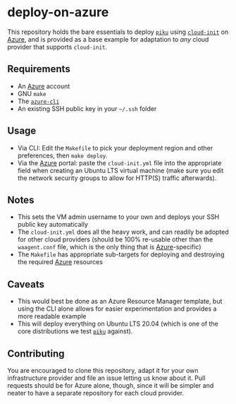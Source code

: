 # deploy-on-azure

This repository holds the bare essentials to deploy [`piku`][piku] using [`cloud-init`][ci] on [Azure][az], and is provided as a base example for adaptation to _any_ cloud provider that supports `cloud-init`.

## Requirements

* An [Azure][az] account
* GNU `make`
* The [`azure-cli`][azcli]
* An existing SSH public key in your `~/.ssh` folder 

## Usage

* Via CLI: Edit the `Makefile` to pick your deployment region and other preferences, then `make deploy`.
* Via the [Azure][az] portal: paste the `cloud-init.yml` file into the appropriate field when creating an Ubuntu LTS virtual machine (make sure you edit the network security groups to allow for HTTP(S) traffic afterwards).

## Notes

* This sets the VM admin username to your own and deploys your SSH public key automatically
* The `cloud-init.yml` does all the heavy work, and can readily be adopted for other cloud providers (should be 100% re-usable other than the `waagent.conf` file, which is the only thing that is [Azure][az]-specific)
* The `Makefile` has appropriate sub-targets for deploying and destroying the required [Azure][az] resources

## Caveats

* This would best be done as an Azure Resource Manager template, but using the CLI alone allows for easier experimentation and provides a more readable example
* This will deploy everything on Ubuntu LTS 20.04 (which is one of the core distributions we test [`piku`][piku] against).

## Contributing

You are encouraged to clone this repository, adapt it for your own infrastructure provider and file an issue letting us know about it. Pull requests should be for Azure alone, though, since it will be simpler and neater to have a separate repository for each cloud provider.

[az]: http://azure.microsoft.com/
[azcli]: https://docs.microsoft.com/en-us/cli/azure/install-azure-cli
[piku]: https://github.com/piku
[ci]: https://cloudinit.readthedocs.io
